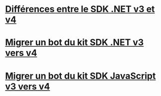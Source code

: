 # [Différences entre le SDK .NET v3 et v4](migration-about.md)
# [Migrer un bot du kit SDK .NET v3 vers v4](conversion-framework.md)
# [Migrer un bot du kit SDK JavaScript v3 vers v4](conversion-javascript.md)